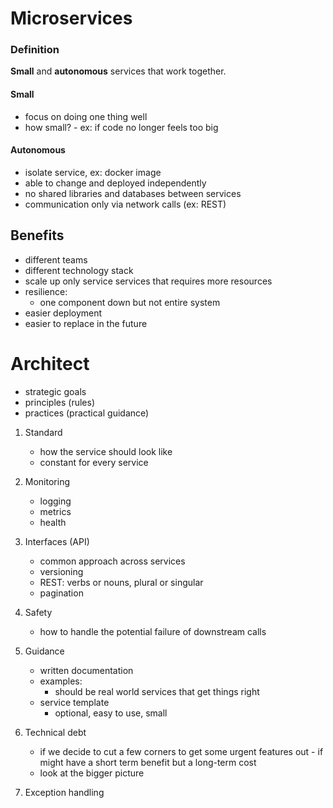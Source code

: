 # Microservices

### Definition

__Small__ and __autonomous__ services that work together.

#### Small
- focus on doing one thing well 
- how small? - ex: if code no longer feels too big

#### Autonomous
- isolate service, ex: docker image
- able to change and deployed independently
- no shared libraries and databases between services
- communication only via network calls (ex: REST)

## Benefits
- different teams
- different technology stack
- scale up only service services that requires more resources
- resilience:
    - one component down but not entire system 
- easier deployment
- easier to replace in the future


# Architect
- strategic goals
- principles (rules)
- practices (practical guidance)

1. Standard
    - how the service should look like
    - constant for every service

2. Monitoring
    - logging
    - metrics
    - health

3. Interfaces (API)
    - common approach across services
    - versioning
    - REST: verbs or nouns, plural or singular
    - pagination

4. Safety
    - how to handle the potential failure of downstream calls

5. Guidance
    - written documentation
    - examples:
        - should be real world services that get things right
    - service template
        - optional, easy to use, small
    
6. Technical debt
    - if we decide to cut a few corners to get some urgent features out -
if might have a short term benefit but a long-term cost
    - look at the bigger picture

7. Exception handling 